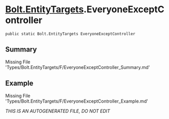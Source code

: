 # [Bolt.EntityTargets](Types/Bolt.EntityTargets.md).EveryoneExceptController
`public static Bolt.EntityTargets EveryoneExceptController`
## Summary
Missing File 'Types/Bolt.EntityTargets/F/EveryoneExceptController_Summary.md'
## Example
Missing File 'Types/Bolt.EntityTargets/F/EveryoneExceptController_Example.md'

*THIS IS AN AUTOGENERATED FILE, DO NOT EDIT*

